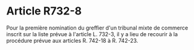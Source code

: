 # Article R732-8

Pour la première nomination du greffier d'un tribunal mixte de commerce inscrit sur la liste prévue à l'article L. 732-3, il y a lieu de recourir à la procédure prévue aux articles R. 742-18 à R. 742-23.

